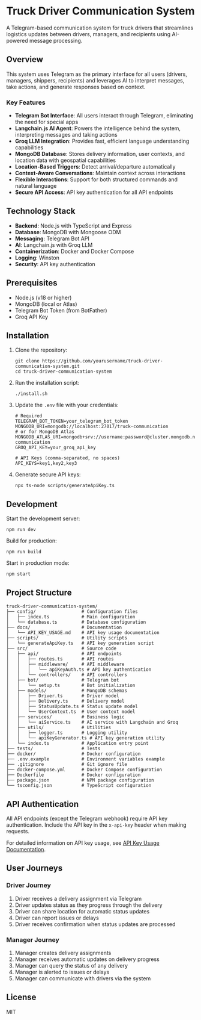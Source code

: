 # Truck Driver Communication System

A Telegram-based communication system for truck drivers that streamlines logistics updates between drivers, managers, and recipients using AI-powered message processing.

## Overview

This system uses Telegram as the primary interface for all users (drivers, managers, shippers, recipients) and leverages AI to interpret messages, take actions, and generate responses based on context.

### Key Features

- **Telegram Bot Interface**: All users interact through Telegram, eliminating the need for special apps
- **Langchain.js AI Agent**: Powers the intelligence behind the system, interpreting messages and taking actions
- **Groq LLM Integration**: Provides fast, efficient language understanding capabilities
- **MongoDB Database**: Stores delivery information, user contexts, and location data with geospatial capabilities
- **Location-Based Triggers**: Detect arrival/departure automatically
- **Context-Aware Conversations**: Maintain context across interactions
- **Flexible Interactions**: Support for both structured commands and natural language
- **Secure API Access**: API key authentication for all API endpoints

## Technology Stack

- **Backend**: Node.js with TypeScript and Express
- **Database**: MongoDB with Mongoose ODM
- **Messaging**: Telegram Bot API
- **AI**: Langchain.js with Groq LLM
- **Containerization**: Docker and Docker Compose
- **Logging**: Winston
- **Security**: API key authentication

## Prerequisites

- Node.js (v18 or higher)
- MongoDB (local or Atlas)
- Telegram Bot Token (from BotFather)
- Groq API Key

## Installation

1. Clone the repository:
   ```
   git clone https://github.com/yourusername/truck-driver-communication-system.git
   cd truck-driver-communication-system
   ```

2. Run the installation script:
   ```
   ./install.sh
   ```

3. Update the `.env` file with your credentials:
   ```
   # Required
   TELEGRAM_BOT_TOKEN=your_telegram_bot_token
   MONGODB_URI=mongodb://localhost:27017/truck-communication
   # or for MongoDB Atlas
   MONGODB_ATLAS_URI=mongodb+srv://username:password@cluster.mongodb.net/truck-communication
   GROQ_API_KEY=your_groq_api_key
   
   # API Keys (comma-separated, no spaces)
   API_KEYS=key1,key2,key3
   ```

4. Generate secure API keys:
   ```
   npx ts-node scripts/generateApiKey.ts
   ```

## Development

Start the development server:
```
npm run dev
```

Build for production:
```
npm run build
```

Start in production mode:
```
npm start
```

## Project Structure

```
truck-driver-communication-system/
├── config/                 # Configuration files
│   ├── index.ts            # Main configuration
│   └── database.ts         # Database configuration
├── docs/                   # Documentation
│   └── API_KEY_USAGE.md    # API key usage documentation
├── scripts/                # Utility scripts
│   └── generateApiKey.ts   # API key generation script
├── src/                    # Source code
│   ├── api/                # API endpoints
│   │   ├── routes.ts       # API routes
│   │   ├── middleware/     # API middleware
│   │   │   └── apiKeyAuth.ts # API key authentication
│   │   └── controllers/    # API controllers
│   ├── bot/                # Telegram bot
│   │   └── setup.ts        # Bot initialization
│   ├── models/             # MongoDB schemas
│   │   ├── Driver.ts       # Driver model
│   │   ├── Delivery.ts     # Delivery model
│   │   ├── StatusUpdate.ts # Status update model
│   │   └── UserContext.ts  # User context model
│   ├── services/           # Business logic
│   │   └── aiService.ts    # AI service with Langchain and Groq
│   ├── utils/              # Utilities
│   │   ├── logger.ts       # Logging utility
│   │   └── apiKeyGenerator.ts # API key generation utility
│   └── index.ts            # Application entry point
├── tests/                  # Tests
├── docker/                 # Docker configuration
├── .env.example            # Environment variables example
├── .gitignore              # Git ignore file
├── docker-compose.yml      # Docker Compose configuration
├── Dockerfile              # Docker configuration
├── package.json            # NPM package configuration
└── tsconfig.json           # TypeScript configuration
```

## API Authentication

All API endpoints (except the Telegram webhook) require API key authentication. Include the API key in the `x-api-key` header when making requests.

For detailed information on API key usage, see [API Key Usage Documentation](docs/API_KEY_USAGE.md).

## User Journeys

### Driver Journey

1. Driver receives a delivery assignment via Telegram
2. Driver updates status as they progress through the delivery
3. Driver can share location for automatic status updates
4. Driver can report issues or delays
5. Driver receives confirmation when status updates are processed

### Manager Journey

1. Manager creates delivery assignments
2. Manager receives automatic updates on delivery progress
3. Manager can query the status of any delivery
4. Manager is alerted to issues or delays
5. Manager can communicate with drivers via the system

## License

MIT 
